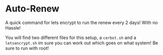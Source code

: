 # Auto-Renew
A quick command for lets encrypt to run the renew every 2 days! With no Hassle!

You will find two different files for this setup, a `cerbot.sh` and a `letsencrypt.sh` im sure you can work out which goes on what system! Be sure to run with root!
